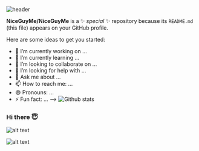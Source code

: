 ![header](https://capsule-render.vercel.app/api?type=waving&color=auto&section=header&text=Hello&fontSize=90&fontAlignY=10)

**NiceGuyMe/NiceGuyMe** is a ✨ _special_ ✨ repository because its `README.md` (this file) appears on your GitHub profile.

Here are some ideas to get you started:

- 🔭 I’m currently working on ...
- 🌱 I’m currently learning ...
- 👯 I’m looking to collaborate on ...
- 🤔 I’m looking for help with ...
- 💬 Ask me about ...
- 📫 How to reach me: ...
- 😄 Pronouns: ...
- ⚡ Fun fact: ...
-->
![Github stats](https://github-readme-stats.vercel.app/api?username=NiceGuyMe)
### Hi there 😇
![alt text](https://www.codewars.com/users/NiceGuyMe/badges/large)

![alt text](https://github.com/NiceGuyMe/NiceGuyMe/blob/main/img/wave.svg)

